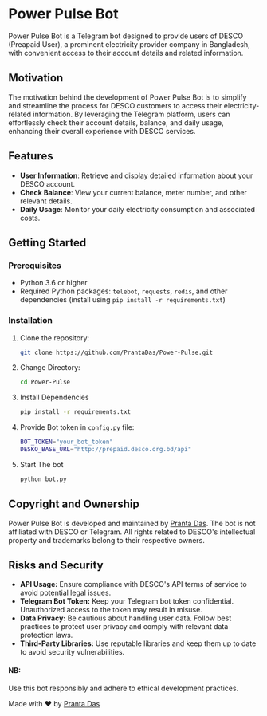 # Power Pulse Bot

Power Pulse Bot is a Telegram bot designed to provide users of DESCO (Preapaid User), a prominent electricity provider company in Bangladesh, with convenient access to their account details and related information.

## Motivation
The motivation behind the development of Power Pulse Bot is to simplify and streamline the process for DESCO customers to access their electricity-related information. By leveraging the Telegram platform, users can effortlessly check their account details, balance, and daily usage, enhancing their overall experience with DESCO services.


## Features

- **User Information**: Retrieve and display detailed information about your DESCO account.
- **Check Balance**: View your current balance, meter number, and other relevant details.
- **Daily Usage**: Monitor your daily electricity consumption and associated costs.

## Getting Started

### Prerequisites

- Python 3.6 or higher
- Required Python packages: `telebot`, `requests`, `redis`, and other dependencies (install using `pip install -r requirements.txt`)

### Installation

1. Clone the repository:

   ```bash
   git clone https://github.com/PrantaDas/Power-Pulse.git
2. Change Directory:
    ```bash
    cd Power-Pulse
3. Install Dependencies
    ```bash
    pip install -r requirements.txt
4. Provide Bot token in `config.py` file:
    ```bash
    BOT_TOKEN="your_bot_token"
    DESKO_BASE_URL="http://prepaid.desco.org.bd/api"
5. Start The bot
    ```bash
    python bot.py

## Copyright and Ownership
Power Pulse Bot is developed and maintained by [Pranta Das](https://github.com/Prantadas). The bot is not affiliated with DESCO or Telegram. All rights related to DESCO's intellectual property and trademarks belong to their respective owners.

## Risks and Security
* **API Usage:** Ensure compliance with DESCO's API terms of service to avoid potential legal issues.
* **Telegram Bot Token:** Keep your Telegram bot token confidential. Unauthorized access to the token may result in misuse.
* **Data Privacy:** Be cautious about handling user data. Follow best practices to protect user privacy and comply with relevant data protection laws.
* **Third-Party Libraries:** Use reputable libraries and keep them up to date to avoid security vulnerabilities.

#### NB: 
Use this bot responsibly and adhere to ethical development practices.


Made with ❤️ by [Pranta Das](https://github.com/Prantadas)